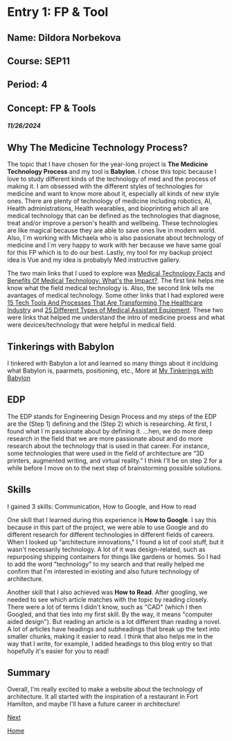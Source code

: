 # Entry 1: FP & Tool
## Name: Dildora Norbekova
## Course: SEP11
## Period: 4
## Concept: FP & Tools
##### 11/26/2024

## Why The Medicine Technology Process?

The topic that I have chosen for the year-long project is **The Medicine Technology Process** and my tool is **Babylon**. I chose this topic because I love to study different kinds of the technology of med and the process of making it. I am obsessed with the different styles of technologies for medicine and want to know more about it, especially all kinds of new style ones. There are plenty of technology of medicine including robotics, AI, Health administrations, Health wearables, and bioprinting which all are medical technology that can be defined as the technologies that diagnose, treat and/or improve a person's health and wellbeing. These technologies are like magical because they are able to save ones live in modern world. Also, I´m working with Michaela who is also passionate about technology of medicine and I´m very happy to work with her because we have same goal for this FP which is to do our best. Lastly, my tool for my backup project idea is Vue and my idea is probabyly Med instructive gallery. 

The two main links that I used to explore was [Medical Technology Facts](https://www.lifechanginginnovation.org/medical-technology-facts.html) and [Benefits Of Medical Technology: What's the Impact?](https://blog.cloudticity.com/benefits-of-medical-technology). The first link helps me know what the field medical technology is. Also, the second link tells me avantages of medical technology. Some other links that I had explored were [15 Tech Tools And Processes That Are Transforming The Healthcare Industry](https://www.forbes.com/councils/forbestechcouncil/2022/10/31/15-tech-tools-and-processes-that-are-transforming-the-healthcare-industry/) and [25 Different Types of Medical Assistant Equipment](https://medassisting.org/medical-assistant-equipment-a-comprehensive-guide/). These two were links that helped me understand the intro of medicine proess and what were devices/technology that were helpful in medical field. 

## Tinkerings with Babylon

I tinkered with Babylon a lot and learned so many things about it inclduing what Babylon is, paarmets, positioning, etc., More at [My Tinkerings with Babylon](https://github.com/dildoran2195/sep11-freedom-project/edit/main/tool/learning-log.md)

## EDP

The EDP stands for Engineering Design Process and my steps of the EDP are the (Step 1) defining and the (Step 2) which is researching. At first, I found what I´m passionate about by defining it. ...hen, we do more deep research in the field that we are more passionate about and do more research about the technology that is used in that career. For instance, some technologies that were used in the field of architecture are “3D printers, augmented writing, and virtual reality.” I think I'll be on step 2 for a while before I move on to the next step of brainstorming possible solutions.

## Skills
I gained 3 skills: Communication, How to Google, and How to read

One skill that I learned during this experience is **How to Google**. I say this because in this part of the project, we were able to use Google and do different research for different technologies in different fields of careers. When I looked up "architecture innovations," I found a lot of cool stuff, but it wasn't necessarily technology. A lot of it was design-related, such as repurposing shipping containers for things like gardens or homes. So I had to add the word "technology" to my search and that really helped me confirm that I'm interested in existing and also future technology of architecture.

Another skill that I also achieved was **How to Read**. After googling, we needed to see which article matches with the topic by reading closely. There were a lot of terms I didn't know, such as "CAD" (which I then Googled, and that ties into my first skill. By the way, it means "computer aided design"). But reading an article is a lot different than reading a novel. A lot of articles have headings and subheadings that break up the text into smaller chunks, making it easier to read. I think that also helps me in the way that I write, for example, I added headings to this blog entry so that hopefully it's easier for you to read!

## Summary

Overall, I'm really excited to make a website about the technology of architecture. It all started with the inspiration of a restaurant in Fort Hamilton, and maybe I'll have a future career in architecture!

[Next](entry02.md)

[Home](../README.md)
